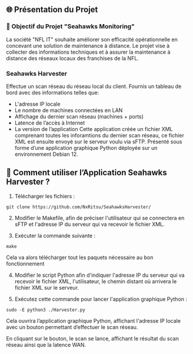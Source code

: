 ## 🌐 Présentation du Projet

### 🎯 Objectif du Projet "Seahawks Monitoring"

La société "NFL IT" souhaite améliorer son efficacité opérationnelle en concevant une solution de maintenance à distance. Le projet vise à collecter des informations techniques et à assurer la maintenance à distance des réseaux locaux des franchises de la NFL.

### Seahawks Harvester

Effectue un scan réseau du réseau local du client.
Fournis un tableau de bord avec des informations telles que:
* L'adresse IP locale
* Le nombre de machines connectées en LAN
* Affichage du dernier scan réseau (machines + ports)
* Latence de l’accès à Internet
* La version de l’application
Cette application créée un fichier XML comprenant toutes les inforamtions du dernier scan réseau, ce fichier XML est ensuite envoyé sur le serveur voulu via sFTP.
Présenté sous forme d’une application graphique Python déployée sur un environnement Debian 12.
 
## 🚀 Comment utiliser l’Application Seahawks Harvester ?

1. Télécharger les fichiers :

```
git clone https://github.com/NxRitsu/SeahawksHarvester/
```

2. Modifier le Makefile, afin de préciser l'utilisateur qui se connectera en sFTP et l'adresse IP du serveur qui va recevoir le fichier XML.

3. Exécuter la commande suivante :
```
make
```
Cela va alors télécharger tout les paquets nécessaire au bon fonctionnement

4. Modifier le script Python afin d'indiquer l'adresse IP du serveur qui va recevoir le fichier XML, l'utilisateur, le chemin distant où arrivera le fichier XML sur le serveur.

5. Exécutez cette commande pour lancer l'application graphique Python :

```
sudo -E python3 ./Harvester.py
```

Cela ouvrira l’application graphique Python, affichant l'adresse IP locale avec un bouton permettant d’effectuer le scan réseau.

En cliquant sur le bouton, le scan se lance, affichant le résultat du scan réseau ainsi que la latence WAN.
